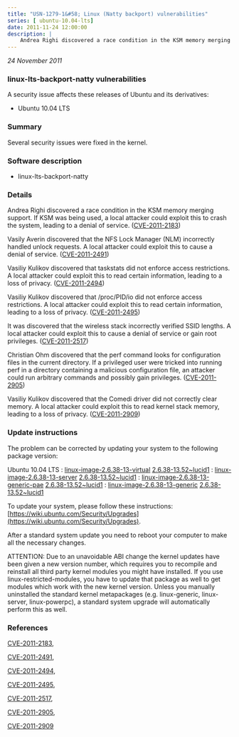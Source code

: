 ```yaml
---
title: "USN-1279-1&#58; Linux (Natty backport) vulnerabilities"
series: [ ubuntu-10.04-lts]
date: 2011-11-24 12:00:00
description: |
    Andrea Righi discovered a race condition in the KSM memory merging support. If KSM was being used, a local attacker could exploit this to crash the system, leading to a denial of service. ([CVE-2011-2183](http://people.ubuntu.com/~ubuntu-security/cve/CVE-2011-2183))
--- 
```

 
 

*24 November 2011*

### linux-lts-backport-natty vulnerabilities

A security issue affects these releases of Ubuntu and its derivatives:

* Ubuntu 10.04 LTS

### Summary

Several security issues were fixed in the kernel. 

### Software description

* linux-lts-backport-natty 

### Details

Andrea Righi discovered a race condition in the KSM memory merging support. If KSM was being used, a local attacker could exploit this to crash the system, leading to a denial of service. ([CVE-2011-2183](http://people.ubuntu.com/~ubuntu-security/cve/CVE-2011-2183))

Vasily Averin discovered that the NFS Lock Manager (NLM) incorrectly handled unlock requests. A local attacker could exploit this to cause a denial of service. ([CVE-2011-2491](http://people.ubuntu.com/~ubuntu-security/cve/CVE-2011-2491))

Vasiliy Kulikov discovered that taskstats did not enforce access restrictions. A local attacker could exploit this to read certain information, leading to a loss of privacy. ([CVE-2011-2494](http://people.ubuntu.com/~ubuntu-security/cve/CVE-2011-2494))

Vasiliy Kulikov discovered that /proc/PID/io did not enforce access restrictions. A local attacker could exploit this to read certain information, leading to a loss of privacy. ([CVE-2011-2495](http://people.ubuntu.com/~ubuntu-security/cve/CVE-2011-2495))

It was discovered that the wireless stack incorrectly verified SSID lengths. A local attacker could exploit this to cause a denial of service or gain root privileges. ([CVE-2011-2517](http://people.ubuntu.com/~ubuntu-security/cve/CVE-2011-2517))

Christian Ohm discovered that the perf command looks for configuration files in the current directory. If a privileged user were tricked into running perf in a directory containing a malicious configuration file, an attacker could run arbitrary commands and possibly gain privileges. ([CVE-2011-2905](http://people.ubuntu.com/~ubuntu-security/cve/CVE-2011-2905))

Vasiliy Kulikov discovered that the Comedi driver did not correctly clear memory. A local attacker could exploit this to read kernel stack memory, leading to a loss of privacy. ([CVE-2011-2909](http://people.ubuntu.com/~ubuntu-security/cve/CVE-2011-2909)) 

### Update instructions

The problem can be corrected by updating your system to the following package version:

Ubuntu 10.04 LTS
 : [linux-image-2.6.38-13-virtual](https://launchpad.net/ubuntu/+source/linux-lts-backport-natty) <span> [2.6.38-13.52~lucid1](https://launchpad.net/ubuntu/+source/linux-lts-backport-natty/2.6.38-13.52~lucid1) </span> 
 : [linux-image-2.6.38-13-server](https://launchpad.net/ubuntu/+source/linux-lts-backport-natty) <span> [2.6.38-13.52~lucid1](https://launchpad.net/ubuntu/+source/linux-lts-backport-natty/2.6.38-13.52~lucid1) </span> 
 : [linux-image-2.6.38-13-generic-pae](https://launchpad.net/ubuntu/+source/linux-lts-backport-natty) <span> [2.6.38-13.52~lucid1](https://launchpad.net/ubuntu/+source/linux-lts-backport-natty/2.6.38-13.52~lucid1) </span> 
 : [linux-image-2.6.38-13-generic](https://launchpad.net/ubuntu/+source/linux-lts-backport-natty) <span> [2.6.38-13.52~lucid1](https://launchpad.net/ubuntu/+source/linux-lts-backport-natty/2.6.38-13.52~lucid1) </span> 

To update your system, please follow these instructions: [https://wiki.ubuntu.com/Security/Upgrades](https://wiki.ubuntu.com/Security/Upgrades).

After a standard system update you need to reboot your computer to make all the necessary changes.

ATTENTION: Due to an unavoidable ABI change the kernel updates have been given a new version number, which requires you to recompile and reinstall all third party kernel modules you might have installed. If you use linux-restricted-modules, you have to update that package as well to get modules which work with the new kernel version. Unless you manually uninstalled the standard kernel metapackages (e.g. linux-generic, linux-server, linux-powerpc), a standard system upgrade will automatically perform this as well. 

### References

 
 [CVE-2011-2183](http://people.ubuntu.com/~ubuntu-security/cve/CVE-2011-2183), 

 [CVE-2011-2491](http://people.ubuntu.com/~ubuntu-security/cve/CVE-2011-2491), 

 [CVE-2011-2494](http://people.ubuntu.com/~ubuntu-security/cve/CVE-2011-2494), 

 [CVE-2011-2495](http://people.ubuntu.com/~ubuntu-security/cve/CVE-2011-2495), 

 [CVE-2011-2517](http://people.ubuntu.com/~ubuntu-security/cve/CVE-2011-2517), 

 [CVE-2011-2905](http://people.ubuntu.com/~ubuntu-security/cve/CVE-2011-2905), 

 [CVE-2011-2909](http://people.ubuntu.com/~ubuntu-security/cve/CVE-2011-2909)
 

